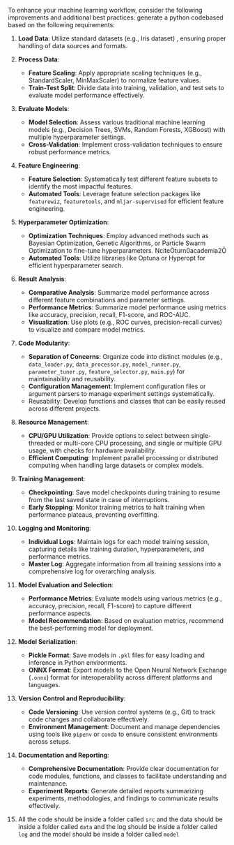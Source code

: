 To enhance your machine learning workflow, consider the following improvements and additional best practices:
generate a python codebased based on the following requirements:
1. **Load Data**: Utilize standard datasets (e.g., Iris dataset) , ensuring proper handling of data sources and formats.

2. **Process Data**:
    - **Feature Scaling**: Apply appropriate scaling techniques (e.g., StandardScaler, MinMaxScaler) to normalize feature values.
    - **Train-Test Split**: Divide data into training, validation, and test sets to evaluate model performance effectively.

3. **Evaluate Models**:
    - **Model Selection**: Assess various traditional machine learning models (e.g., Decision Trees, SVMs, Random Forests, XGBoost) with multiple hyperparameter settings.
    - **Cross-Validation**: Implement cross-validation techniques to ensure robust performance metrics.

4. **Feature Engineering**:
    - **Feature Selection**: Systematically test different feature subsets to identify the most impactful features.
    - **Automated Tools**: Leverage feature selection packages like `featurewiz`, `featuretools`, and `mljar-supervised` for efficient feature engineering.

5. **Hyperparameter Optimization**:
    - **Optimization Techniques**: Employ advanced methods such as Bayesian Optimization, Genetic Algorithms, or Particle Swarm Optimization to fine-tune hyperparameters. citeturn0academia2
    - **Automated Tools**: Utilize libraries like Optuna or Hyperopt for efficient hyperparameter search.

6. **Result Analysis**:
    - **Comparative Analysis**: Summarize model performance across different feature combinations and parameter settings.
    - **Performance Metrics**: Summarize model performance using metrics like accuracy, precision, recall, F1-score, and ROC-AUC.
    - **Visualization**: Use plots (e.g., ROC curves, precision-recall curves) to visualize and compare model metrics.

7. **Code Modularity**:
    - **Separation of Concerns**: Organize code into distinct modules (e.g., `data_loader.py`, `data_processor.py`, `model_runner.py`, `parameter_tuner.py`, `feature_selector.py`, `main.py`) for maintainability and reusability.
    - **Configuration Management**: Implement configuration files or argument parsers to manage experiment settings systematically.
    - Reusability: Develop functions and classes that can be easily reused across different projects.

8. **Resource Management**:
    - **CPU/GPU Utilization**: Provide options to select between single-threaded or multi-core CPU processing, and single or multiple GPU usage, with checks for hardware availability.
    - **Efficient Computing**: Implement parallel processing or distributed computing when handling large datasets or complex models.

9. **Training Management**:
    - **Checkpointing**: Save model checkpoints during training to resume from the last saved state in case of interruptions.
    - **Early Stopping**: Monitor training metrics to halt training when performance plateaus, preventing overfitting.

10. **Logging and Monitoring**:
    - **Individual Logs**: Maintain logs for each model training session, capturing details like training duration, hyperparameters, and performance metrics.
    - **Master Log**: Aggregate information from all training sessions into a comprehensive log for overarching analysis.

11. **Model Evaluation and Selection**:
    - **Performance Metrics**: Evaluate models using various metrics (e.g., accuracy, precision, recall, F1-score) to capture different performance aspects.
    - **Model Recommendation**: Based on evaluation metrics, recommend the best-performing model for deployment.

12. **Model Serialization**:
    - **Pickle Format**: Save models in `.pkl` files for easy loading and inference in Python environments.
    - **ONNX Format**: Export models to the Open Neural Network Exchange (`.onnx`) format for interoperability across different platforms and languages.

13. **Version Control and Reproducibility**:
    - **Code Versioning**: Use version control systems (e.g., Git) to track code changes and collaborate effectively.
    - **Environment Management**: Document and manage dependencies using tools like `pipenv` or `conda` to ensure consistent environments across setups.

14. **Documentation and Reporting**:
    - **Comprehensive Documentation**: Provide clear documentation for code modules, functions, and classes to facilitate understanding and maintenance.
    - **Experiment Reports**: Generate detailed reports summarizing experiments, methodologies, and findings to communicate results effectively.
15. All the code should be inside a folder called `src` and the data should be inside a folder called `data` and the log should be inside a folder called `log` and the model should be inside a folder called `model`

